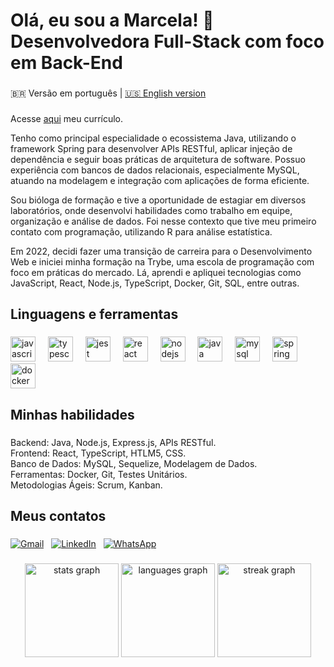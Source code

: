 <h1 align="left">Olá, eu sou a Marcela! 👋 Desenvolvedora Full-Stack com foco em Back-End</h1>

###

🇧🇷 Versão em português | [🇺🇸 English version](README_EN.md)

###

Acesse [aqui](https://drive.google.com/file/d/1Cwyy02lNR49-fAUJZdFB4Y5HB1-yNE0L/view?usp=sharing) meu currículo.

Tenho como principal especialidade o ecossistema Java, utilizando o framework Spring para desenvolver APIs RESTful, aplicar injeção de dependência e seguir boas práticas de arquitetura de software. Possuo experiência com bancos de dados relacionais, especialmente MySQL, atuando na modelagem e integração com aplicações de forma eficiente.

Sou bióloga de formação e tive a oportunidade de estagiar em diversos laboratórios, onde desenvolvi habilidades como trabalho em equipe, organização e análise de dados. Foi nesse contexto que tive meu primeiro contato com programação, utilizando R para análise estatística.

Em 2022, decidi fazer uma transição de carreira para o Desenvolvimento Web e iniciei minha formação na Trybe, uma escola de programação com foco em práticas do mercado. Lá, aprendi e apliquei tecnologias como JavaScript, React, Node.js, TypeScript, Docker, Git, SQL, entre outras.

###

<h2 align="left">Linguagens e ferramentas</h2>

###

<div align="left">
  <img src="https://cdn.jsdelivr.net/gh/devicons/devicon/icons/javascript/javascript-original.svg" height="40" alt="javascript logo"  />
  <img width="12" />
  <img src="https://cdn.jsdelivr.net/gh/devicons/devicon/icons/typescript/typescript-original.svg" height="40" alt="typescript logo"  />
  <img width="12" />
  <img src="https://cdn.jsdelivr.net/gh/devicons/devicon/icons/jest/jest-plain.svg" height="40" alt="jest logo"  />
  <img width="12" />
  <img src="https://cdn.jsdelivr.net/gh/devicons/devicon/icons/react/react-original.svg" height="40" alt="react logo"  />
  <img width="12" />
  <img src="https://cdn.jsdelivr.net/gh/devicons/devicon/icons/nodejs/nodejs-original.svg" height="40" alt="nodejs logo"  />
  <img width="12" />
  <img src="https://cdn.jsdelivr.net/gh/devicons/devicon/icons/java/java-original.svg" height="40" alt="java logo"  />
  <img width="12" />
  <img src="https://cdn.jsdelivr.net/gh/devicons/devicon/icons/mysql/mysql-original.svg" height="40" alt="mysql logo"  />
  <img width="12" />
  <img src="https://cdn.jsdelivr.net/gh/devicons/devicon/icons/spring/spring-original.svg" height="40" alt="spring logo"  />
  <img width="12" />
  <img src="https://cdn.jsdelivr.net/gh/devicons/devicon/icons/docker/docker-original.svg" height="40" alt="docker logo"  />
</div>

###

<h2 align="left">Minhas habilidades</h2>

###

<p align="left">Backend: Java, Node.js, Express.js, APIs RESTful.<br>Frontend: React, TypeScript, HTLM5, CSS.<br>Banco de Dados: MySQL, Sequelize, Modelagem de Dados.<br>Ferramentas: Docker, Git, Testes Unitários.<br>Metodologias Ágeis: Scrum, Kanban.</p>

###

<h2 align="left">Meus contatos</h2>

###

[![Gmail](https://raw.githubusercontent.com/maurodesouza/profile-readme-generator/master/src/assets/icons/social/gmail/default.svg)](mailto:marcela.adriany@gmail.com)&nbsp;&nbsp;
[![LinkedIn](https://raw.githubusercontent.com/maurodesouza/profile-readme-generator/master/src/assets/icons/social/linkedin/default.svg)](https://www.linkedin.com/in/marcelaadriany/)&nbsp;&nbsp;
[![WhatsApp](https://raw.githubusercontent.com/maurodesouza/profile-readme-generator/master/src/assets/icons/social/whatsapp/default.svg)](https://wa.me/5521964029152)
###


<div align="center">
  <img src="https://github-readme-stats.vercel.app/api?username=marcelaadriany&hide_title=false&hide_rank=false&show_icons=true&include_all_commits=true&count_private=true&disable_animations=false&theme=dracula&locale=en&hide_border=false&order=1" height="150" alt="stats graph"  />
  <img src="https://github-readme-stats.vercel.app/api/top-langs?username=marcelaadriany&locale=en&hide_title=false&layout=compact&card_width=320&langs_count=5&theme=dracula&hide_border=false&order=2" height="150" alt="languages graph"  />
  <img src="https://streak-stats.demolab.com?user=marcelaadriany&locale=en&mode=daily&theme=dracula&hide_border=false&border_radius=5&order=3" height="150" alt="streak graph"  />
</div>
